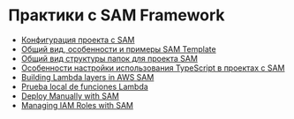 # Практики с SAM Framework

* [Конфигурация проекта с SAM]()
* [Общий вид, особенности и примеры SAM Template]()
* [Общий вид структуры папок для проекта SAM]()
* [Особенности настройки использования TypeScript в проектах с SAM]()
* [Building Lambda layers in AWS SAM]()
* [Prueba local de funciones Lambda]()
* [Deploy Manually with SAM]()
* [Managing IAM Roles with SAM]()